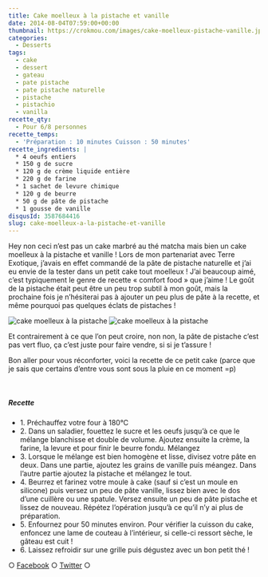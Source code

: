 ```yaml
---
title: Cake moelleux à la pistache et vanille
date: 2014-08-04T07:59:00+00:00
thumbnail: https://crokmou.com/images/cake-moelleux-pistache-vanille.jpg
categories:
  - Desserts
tags:
  - cake
  - dessert
  - gateau
  - pate pistache
  - pate pistache naturelle
  - pistache
  - pistachio
  - vanilla
recette_qty:
  - Pour 6/8 personnes
recette_temps:
  - 'Préparation : 10 minutes Cuisson : 50 minutes'
recette_ingredients: |
  * 4 oeufs entiers
  * 150 g de sucre
  * 120 g de crème liquide entière
  * 220 g de farine
  * 1 sachet de levure chimique
  * 120 g de beurre
  * 50 g de pâte de pistache
  * 1 gousse de vanille
disqusId: 3587684416
slug: cake-moelleux-a-la-pistache-et-vanille
---
```


Hey non ceci n’est pas un cake marbré au thé matcha mais bien un cake moelleux à la pistache et vanille ! Lors de mon partenariat avec Terre Exotique, j’avais en effet commandé de la pâte de pistache naturelle et j’ai eu envie de la tester dans un petit cake tout moelleux ! J’ai beaucoup aimé, c’est typiquement le genre de recette « comfort food » que j’aime ! Le goût de la pistache était peut être un peu trop subtil à mon goût, mais la prochaine fois je n’hésiterai pas à ajouter un peu plus de pâte à la recette, et même pourquoi pas quelques éclats de pistaches !

![cake moelleux à la pistache](https://crokmou.com/images/cake-moelleux-pistache-vanille-2_rzw5gm.jpg) ![cake moelleux à la pistache](https://crokmou.com/images/cake-moelleux-pistache-vanille-1_czgk2x.jpg)

Et contrairement à ce que l’on peut croire, non non, la pâte de pistache c’est pas vert fluo, ça c’est juste pour faire vendre, si si je t’assure !

Bon aller pour vous réconforter, voici la recette de ce petit cake (parce que je sais que certains d’entre vous sont sous la pluie en ce moment =p)

 

##### Recette

* 1\. Préchauffez votre four à 180°C
* 2\. Dans un saladier, fouettez le sucre et les oeufs jusqu’à ce que le mélange blanchisse et double de volume. Ajoutez ensuite la crème, la farine, la levure et pour finir le beurre fondu. Mélangez
* 3\. Lorsque le mélange est bien homogène et lisse, divisez votre pâte en deux. Dans une partie, ajoutez les grains de vanille puis méangez. Dans l’autre partie ajoutez la pistache et mélangez le tout.
* 4\. Beurrez et farinez votre moule à cake (sauf si c’est un moule en silicone) puis versez un peu de pâte vanille, lissez bien avec le dos d’une cuillère ou une spatule. Versez ensuite un peu de pâte pistache et lissez de nouveau. Répétez l’opération jusqu’à ce qu’il n’y ai plus de préparation.
* 5\. Enfournez pour 50 minutes environ. Pour vérifier la cuisson du cake, enfoncez une lame de couteau à l’intérieur, si celle-ci ressort sèche, le gâteau est cuit !
* 6\. Laissez refroidir sur une grille puis dégustez avec un bon petit thé !

○ [Facebook](https://www.facebook.com/crokmou.blog) ○ [Twitter](https://twitter.com/Crokmou) ○